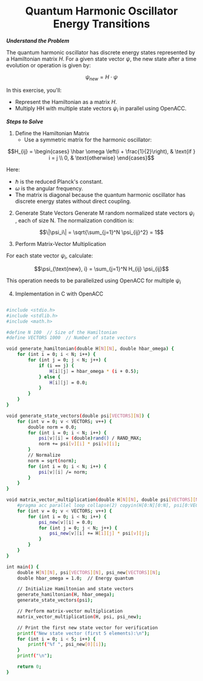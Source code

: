 <p align="center"> <h1 align="center">Quantum Harmonic Oscillator Energy Transitions</h1> </p>

***Understand the Problem***

The quantum harmonic oscillator has discrete energy states represented by a Hamiltonian matrix $H$. For a given state vector $\psi$, the new state after a time evolution or operation is given by:
```math
\psi_{new}​=H⋅\psi
```

In this exercise, you'll:

  - Represent the Hamiltonian as a matrix $H$.
- Multiply HH with multiple state vectors $\psi_i$​ in parallel using OpenACC.


***Steps to Solve***

1. Define the Hamiltonian Matrix
   - Use a symmetric matrix for the harmonic oscillator: 
```math
H_{ij} = 
\begin{cases} 
\hbar \omega \left(i + \frac{1}{2}\right), & \text{if } i = j \\ 
0, & \text{otherwise}
\end{cases}
```
Here:

  - $\hbar$ is the reduced Planck's constant.
 - $\omega$ is the angular frequency.
- The matrix is diagonal because the quantum harmonic oscillator has discrete energy states without direct coupling.


2. Generate State Vectors
   Generate M random normalized state vectors $\psi_i$​ , each of size N. The normalization condition is:

```math
\|\psi_i\| = \sqrt{\sum_{j=1}^N \psi_{ij}^2} = 1
```

3. Perform Matrix-Vector Multiplication

 For each state vector $\psi_i$​​, calculate:

```math
\psi_{\text{new}, i} = \sum_{j=1}^N H_{ij} \psi_{ij}
```
 This operation needs to be parallelized using OpenACC for multiple $\psi_i$​​

4. Implementation in C with OpenACC

```sh

#include <stdio.h>
#include <stdlib.h>
#include <math.h>

#define N 100  // Size of the Hamiltonian
#define VECTORS 1000  // Number of state vectors

void generate_hamiltonian(double H[N][N], double hbar_omega) {
    for (int i = 0; i < N; i++) {
        for (int j = 0; j < N; j++) {
            if (i == j) {
                H[i][j] = hbar_omega * (i + 0.5);
            } else {
                H[i][j] = 0.0;
            }
        }
    }
}

void generate_state_vectors(double psi[VECTORS][N]) {
    for (int v = 0; v < VECTORS; v++) {
        double norm = 0.0;
        for (int i = 0; i < N; i++) {
            psi[v][i] = (double)rand() / RAND_MAX;
            norm += psi[v][i] * psi[v][i];
        }
        // Normalize
        norm = sqrt(norm);
        for (int i = 0; i < N; i++) {
            psi[v][i] /= norm;
        }
    }
}

void matrix_vector_multiplication(double H[N][N], double psi[VECTORS][N], double psi_new[VECTORS][N]) {
    #pragma acc parallel loop collapse(2) copyin(H[0:N][0:N], psi[0:VECTORS][0:N]) copyout(psi_new[0:VECTORS][0:N])
    for (int v = 0; v < VECTORS; v++) {
        for (int i = 0; i < N; i++) {
            psi_new[v][i] = 0.0;
            for (int j = 0; j < N; j++) {
                psi_new[v][i] += H[i][j] * psi[v][j];
            }
        }
    }
}

int main() {
    double H[N][N], psi[VECTORS][N], psi_new[VECTORS][N];
    double hbar_omega = 1.0;  // Energy quantum

    // Initialize Hamiltonian and state vectors
    generate_hamiltonian(H, hbar_omega);
    generate_state_vectors(psi);

    // Perform matrix-vector multiplication
    matrix_vector_multiplication(H, psi, psi_new);

    // Print the first new state vector for verification
    printf("New state vector (first 5 elements):\n");
    for (int i = 0; i < 5; i++) {
        printf("%f ", psi_new[0][i]);
    }
    printf("\n");

    return 0;
}
```
